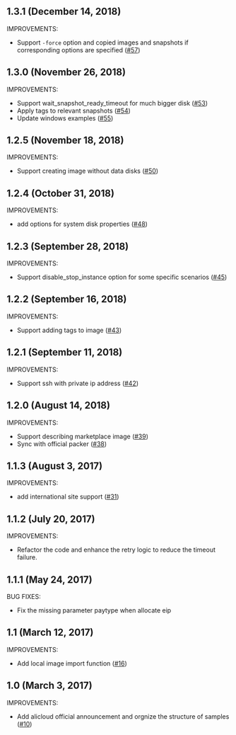 ## 1.3.1 (December 14, 2018)

IMPROVEMENTS:

- Support `-force` option and copied images and snapshots if corresponding options are specified ([#57](https://github.com/alibaba/packer-provider/pull/57))

## 1.3.0 (November 26, 2018)

IMPROVEMENTS:

- Support wait_snapshot_ready_timeout for much bigger disk ([#53](https://github.com/alibaba/packer-provider/pull/53))
- Apply tags to relevant snapshots ([#54](https://github.com/alibaba/packer-provider/pull/54))
- Update windows examples ([#55](https://github.com/alibaba/packer-provider/pull/55))

## 1.2.5 (November 18, 2018)

IMPROVEMENTS:

- Support creating image without data disks ([#50](https://github.com/alibaba/packer-provider/pull/50))

## 1.2.4 (October 31, 2018)

IMPROVEMENTS:

- add options for system disk properties ([#48](https://github.com/alibaba/packer-provider/pull/48))

## 1.2.3 (September 28, 2018)

IMPROVEMENTS:

- Support disable_stop_instance option for some specific scenarios ([#45](https://github.com/alibaba/packer-provider/pull/45))

## 1.2.2 (September 16, 2018)

IMPROVEMENTS:

- Support adding tags to image ([#43](https://github.com/alibaba/packer-provider/pull/43))

## 1.2.1 (September 11, 2018)

IMPROVEMENTS:

- Support ssh with private ip address ([#42](https://github.com/alibaba/packer-provider/pull/42))

## 1.2.0 (August 14, 2018)

IMPROVEMENTS:

- Support describing marketplace image ([#39](https://github.com/alibaba/packer-provider/pull/39))
- Sync with official packer ([#38](https://github.com/alibaba/packer-provider/pull/38))

## 1.1.3 (August 3, 2017)

IMPROVEMENTS:

- add international site support ([#31](https://github.com/alibaba/packer-provider/pull/31))

## 1.1.2 (July 20, 2017)

IMPROVEMENTS:

- Refactor the code and enhance the retry logic to reduce the timeout failure.

## 1.1.1 (May 24, 2017)

BUG FIXES:

- Fix the missing parameter paytype when allocate eip

## 1.1 (March 12, 2017)

IMPROVEMENTS:

- Add local image import function ([#16](https://github.com/alibaba/packer-provider/pull/16))

## 1.0 (March 3, 2017)

IMPROVEMENTS:

- Add alicloud official announcement and orgnize the structure of samples ([#10](https://github.com/alibaba/packer-provider/pull/10))
